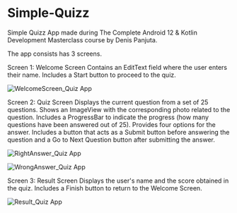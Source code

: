 # Simple-Quizz
Simple Quizz App made during The Complete Android 12 & Kotlin Development Masterclass course by Denis Panjuta.

The app consists has 3 screens.

Screen 1: Welcome Screen
    Contains an EditText field where the user enters their name.
    Includes a Start button to proceed to the quiz.

![WelcomeScreen_Quiz App](https://github.com/AntGoran/Simple-Quizz/assets/74721081/9704d29c-a24b-4378-a40d-efadd4da286d)



Screen 2: Quiz Screen
    Displays the current question from a set of 25 questions.
    Shows an ImageView with the corresponding photo related to the question.
    Includes a ProgressBar to indicate the progress (how many questions have been answered out of 25).
    Provides four options for the answer.
    Includes a button that acts as a Submit button before answering the question and a Go to Next Question button after submitting the answer.
    
![RightAnswer_Quiz App](https://github.com/AntGoran/Simple-Quizz/assets/74721081/a2fbc391-d180-403a-a9c9-f5186b17c78f)

![WrongAnswer_Quiz App](https://github.com/AntGoran/Simple-Quizz/assets/74721081/6d81e1fe-f546-40ac-8376-6190a12ab40d)

    

Screen 3: Result Screen
    Displays the user's name and the score obtained in the quiz.
    Includes a Finish button to return to the Welcome Screen.
    
![Result_Quiz App](https://github.com/AntGoran/Simple-Quizz/assets/74721081/ec63b3bc-ec4a-4c19-af57-a69043e133ab)
